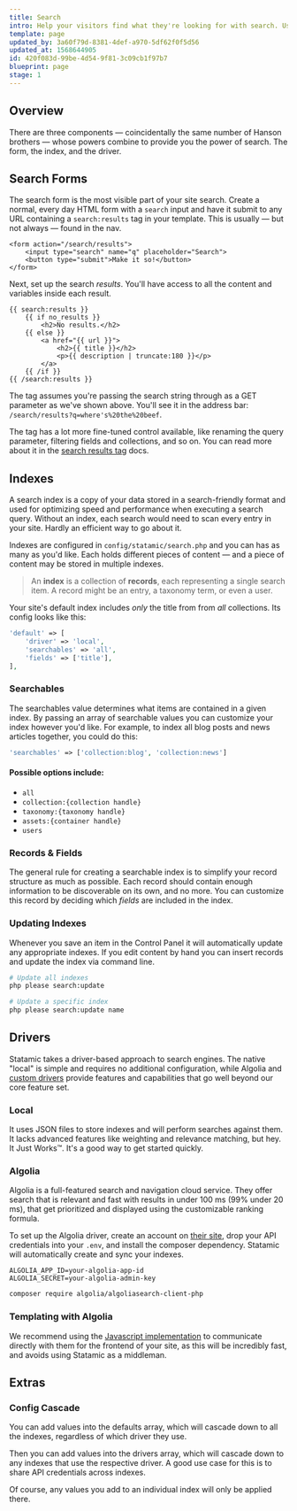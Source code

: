 ```yaml
---
title: Search
intro: Help your visitors find what they're looking for with search. Use  configurable indexes to fine tune what fields are important, which aren't, and keep results relevant.
template: page
updated_by: 3a60f79d-8381-4def-a970-5df62f0f5d56
updated_at: 1568644905
id: 420f083d-99be-4d54-9f81-3c09cb1f97b7
blueprint: page
stage: 1
---
```

## Overview

There are three components — coincidentally the same number of Hanson brothers — whose powers combine to provide you the power of search. The form, the index, and the driver.

## Search Forms

The search form is the most visible part of your site search. Create a normal, every day HTML form with a `search` input and have it submit to any URL containing a `search:results` tag in your template. This is usually — but not always — found in the nav.

```
<form action="/search/results">
    <input type="search" name="q" placeholder="Search">
    <button type="submit">Make it so!</button>
</form>
```

Next, set up the search _results_. You'll have access to all the content and variables inside each result.

```
{{ search:results }}
    {{ if no_results }}
        <h2>No results.</h2>
    {{ else }}
        <a href="{{ url }}">
            <h2>{{ title }}</h2>
            <p>{{ description | truncate:180 }}</p>
        </a>
    {{ /if }}
{{ /search:results }}
```

The tag assumes you're passing the search string through as a GET parameter as we've shown above. You'll see it in the address bar: `/search/results?q=where's%20the%20beef`.

The tag has a lot more fine-tuned control available, like renaming the query parameter, filtering fields and collections, and so on. You can read more about it in the [search results tag](/tags/search) docs.

## Indexes

A search index is a copy of your data stored in a search-friendly format and used for optimizing speed and performance when executing a search query. Without an index, each search would need to scan every entry in your site. Hardly an efficient way to go about it.

Indexes are configured in `config/statamic/search.php` and you can has as many as you'd like. Each holds different pieces of content — and a piece of content may be stored in multiple indexes.

> An **index** is a collection of **records**, each representing a single search item. A record might be an entry, a taxonomy term, or even a user.

Your site's default index includes _only_ the title from from _all_ collections. Its config looks like this:

``` php
'default' => [
    'driver' => 'local',
    'searchables' => 'all',
    'fields' => ['title'],
],
```

### Searchables

The searchables value determines what items are contained in a given index. By passing an array of searchable values you can customize your index however you'd like. For example, to index all blog posts and news articles together, you could do this:

``` php
'searchables' => ['collection:blog', 'collection:news']
```

#### Possible options include:

- `all`
- `collection:{collection handle}`
- `taxonomy:{taxonomy handle}`
- `assets:{container handle}`
- `users`

### Records & Fields

The general rule for creating a searchable index is to simplify your record structure as much as possible. Each record should contain enough information to be discoverable on its own, and no more. You can customize this record by deciding which _fields_ are included in the index.

### Updating Indexes

Whenever you save an item in the Control Panel it will automatically update any appropriate indexes. If you edit content by hand you can insert records and update the index via command line.

``` bash
# Update all indexes
php please search:update

# Update a specific index
php please search:update name
```



## Drivers

Statamic takes a driver-based approach to search engines. The native "local" is simple and requires no additional configuration, while Algolia and [custom drivers](#) provide features and capabilities that go well beyond our core feature set.

### Local

 It uses JSON files to store indexes and will perform searches against them. It lacks advanced features like weighting and relevance matching, but hey. It Just Works™. It's a good way to get started quickly.

### Algolia

Algolia is a full-featured search and navigation cloud service. They offer search that is relevant and fast with results in under 100 ms (99% under 20 ms), that get prioritized and displayed using the customizable ranking formula.

To set up the Algolia driver, create an account on [their site](https://www.algolia.com/), drop your API credentials into your `.env`, and install the composer dependency. Statamic will automatically create and sync your indexes.

``` env
ALGOLIA_APP_ID=your-algolia-app-id
ALGOLIA_SECRET=your-algolia-admin-key
```

``` bash
composer require algolia/algoliasearch-client-php
```

### Templating with Algolia

We recommend using the [Javascript implementation](https://www.algolia.com/doc/api-client/getting-started/install/javascript/?language=javascript) to communicate directly with them for the frontend of your site, as this will be incredibly fast, and avoids using Statamic as a middleman.


## Extras

### Config Cascade

You can add values into the defaults array, which will cascade down to all the indexes, regardless of which driver they use.

Then you can add values into the drivers array, which will cascade down to any indexes that use the respective driver. A good use case for this is to share API credentials across indexes.

Of course, any values you add to an individual index will only be applied there.
